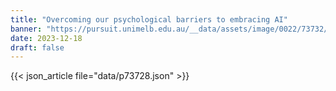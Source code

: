 ```yaml
---
title: "Overcoming our psychological barriers to embracing AI"
banner: "https://pursuit.unimelb.edu.au/__data/assets/image/0022/73732/Overcoming-our-psychological-barriers-to-embracing-AI_7e2a72c6-ff4b-4425-bfdf-8e8f7063ecd3.jpg"
date: 2023-12-18
draft: false
---
```


{{< json_article file="data/p73728.json" >}}